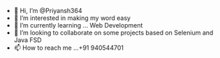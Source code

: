 - 👋 Hi, I’m @Priyansh364
- 👀 I’m interested in making my word easy
- 🌱 I’m currently learning ... Web Development
- 💞️ I’m looking to collaborate on some projects based on Selenium and Java FSD
- 📫 How to reach me ...+91 940544701

<!---
Priyansh364/Priyansh364 is a ✨ special ✨ repository because its `README.md` (this file) appears on your GitHub profile.
You can click the Preview link to take a look at your changes.
--->
